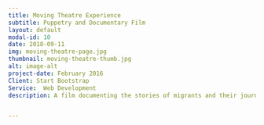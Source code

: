 ```yaml
---
title: Moving Theatre Experience
subtitle: Puppetry and Documentary Film
layout: default
modal-id: 10
date: 2018-09-11
img: moving-theatre-page.jpg
thumbnail: moving-theatre-thumb.jpg
alt: image-alt
project-date: February 2016
Client: Start Bootstrap
Service:  Web Development
description: A film documenting the stories of migrants and their journeys to the UK. Their stories were told using moving puppetry scenes and documentary footage. Created to focus on individual experiences during a time of wide spread crisis. A collaboration with Lebara and Artgym.


---
```

